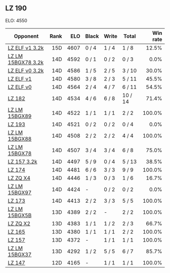## LZ 190 ##

ELO: 4550

Opponent | Rank | ELO | Black | Write | Total | Win rate
---------|-----:|----:|-------|-------|-------|-------:
[LZ ELF v1 3.2k](LZ%20ELF%20v1%203.2k.md) | 15D | 4607 | 0 / 4 | 1 / 4 | 1 / 8 | 12.5%
[LZ LM 15BGX78 3.2k](LZ%20LM%2015BGX78%203.2k.md) | 14D | 4592 | 0 / 1 | 0 / 2 | 0 / 3 | 0.0%
[LZ ELF v0 3.2k](LZ%20ELF%20v0%203.2k.md) | 14D | 4586 | 1 / 5 | 2 / 5 | 3 / 10 | 30.0%
[LZ ELF v1](LZ%20ELF%20v1.md) | 14D | 4580 | 3 / 8 | 2 / 3 | 5 / 11 | 45.5%
[LZ ELF v0](LZ%20ELF%20v0.md) | 14D | 4564 | 2 / 4 | 4 / 7 | 6 / 11 | 54.5%
[LZ 182](LZ%20182.md) | 14D | 4534 | 4 / 6 | 6 / 8 | 10 / 14 | 71.4%
[LZ LM 15BGX89](LZ%20LM%2015BGX89.md) | 14D | 4522 | 1 / 1 | 1 / 1 | 2 / 2 | 100.0%
[LZ 193](LZ%20193.md) | 14D | 4521 | 0 / 2 | 0 / 2 | 0 / 4 | 0.0%
[LZ LM 15BGX88](LZ%20LM%2015BGX88.md) | 14D | 4508 | 2 / 2 | 2 / 2 | 4 / 4 | 100.0%
[LZ LM 15BGX78](LZ%20LM%2015BGX78.md) | 14D | 4507 | 3 / 4 | 3 / 4 | 6 / 8 | 75.0%
[LZ 157 3.2k](LZ%20157%203.2k.md) | 14D | 4497 | 5 / 9 | 0 / 4 | 5 / 13 | 38.5%
[LZ 174](LZ%20174.md) | 14D | 4481 | 6 / 6 | 3 / 3 | 9 / 9 | 100.0%
[LZ ZQ X4](LZ%20ZQ%20X4.md) | 14D | 4446 | 1 / 3 | 0 / 3 | 1 / 6 | 16.7%
[LZ LM 15BGX97](LZ%20LM%2015BGX97.md) | 14D | 4424 | - | 0 / 2 | 0 / 2 | 0.0%
[LZ 173](LZ%20173.md) | 14D | 4413 | 2 / 2 | 3 / 3 | 5 / 5 | 100.0%
[LZ LM 15BGX5B](LZ%20LM%2015BGX5B.md) | 13D | 4389 | 2 / 2 | - | 2 / 2 | 100.0%
[LZ ZQ X2](LZ%20ZQ%20X2.md) | 13D | 4383 | 1 / 1 | 1 / 2 | 2 / 3 | 66.7%
[LZ 165](LZ%20165.md) | 13D | 4380 | 1 / 1 | 1 / 1 | 2 / 2 | 100.0%
[LZ 157](LZ%20157.md) | 13D | 4372 | - | 1 / 1 | 1 / 1 | 100.0%
[LZ LM 15BGX37](LZ%20LM%2015BGX37.md) | 13D | 4292 | 1 / 2 | 5 / 5 | 6 / 7 | 85.7%
[LZ 147](LZ%20147.md) | 12D | 4165 | - | 1 / 1 | 1 / 1 | 100.0%
